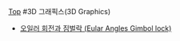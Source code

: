 [Top](../index.md)
#3D 그래픽스(3D Graphics)
- [오일러 회전과 짐벌락 (Eular Angles Gimbol lock)](euler_angles_and_gimbol_lock.md)

